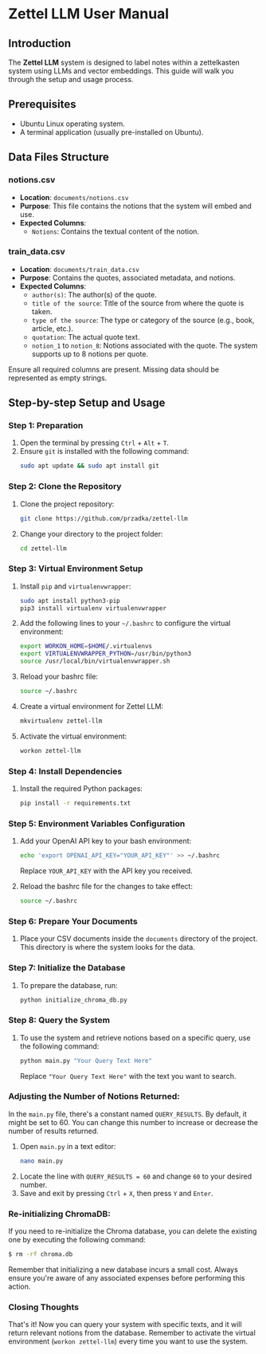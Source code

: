 # Zettel LLM User Manual

## Introduction
The **Zettel LLM** system is designed to label notes within a zettelkasten system using LLMs and vector embeddings. This guide will walk you through the setup and usage process. 


## Prerequisites
- Ubuntu Linux operating system.
- A terminal application (usually pre-installed on Ubuntu).

## Data Files Structure

### notions.csv

- **Location**: `documents/notions.csv`
- **Purpose**: This file contains the notions that the system will embed and use.
- **Expected Columns**:
  - `Notions`: Contains the textual content of the notion.

### train_data.csv

- **Location**: `documents/train_data.csv`
- **Purpose**: Contains the quotes, associated metadata, and notions.
- **Expected Columns**:
  - `author(s)`: The author(s) of the quote.
  - `title of the source`: Title of the source from where the quote is taken.
  - `type of the source`: The type or category of the source (e.g., book, article, etc.).
  - `quotation`: The actual quote text.
  - `notion_1` to `notion_8`: Notions associated with the quote. The system supports up to 8 notions per quote.

Ensure all required columns are present. Missing data should be represented as empty strings.

## Step-by-step Setup and Usage

### Step 1: Preparation

1. Open the terminal by pressing `Ctrl` + `Alt` + `T`.
2. Ensure `git` is installed with the following command:
   ```bash
   sudo apt update && sudo apt install git
   ```

### Step 2: Clone the Repository

1. Clone the project repository:
   ```bash
   git clone https://github.com/przadka/zettel-llm
   ```
2. Change your directory to the project folder:
   ```bash
   cd zettel-llm
   ```

### Step 3: Virtual Environment Setup

1. Install `pip` and `virtualenvwrapper`:
   ```bash
   sudo apt install python3-pip
   pip3 install virtualenv virtualenvwrapper
   ```
2. Add the following lines to your `~/.bashrc` to configure the virtual environment:
   ```bash
   export WORKON_HOME=$HOME/.virtualenvs
   export VIRTUALENVWRAPPER_PYTHON=/usr/bin/python3
   source /usr/local/bin/virtualenvwrapper.sh
   ```
3. Reload your bashrc file:
   ```bash
   source ~/.bashrc
   ```
4. Create a virtual environment for Zettel LLM:
   ```bash
   mkvirtualenv zettel-llm
   ```
5. Activate the virtual environment:
   ```bash
   workon zettel-llm
   ```

### Step 4: Install Dependencies

1. Install the required Python packages:
   ```bash
   pip install -r requirements.txt
   ```

### Step 5: Environment Variables Configuration

1. Add your OpenAI API key to your bash environment:
   ```bash
   echo 'export OPENAI_API_KEY="YOUR_API_KEY"' >> ~/.bashrc
   ```
   Replace `YOUR_API_KEY` with the API key you received.
   
2. Reload the bashrc file for the changes to take effect:
   ```bash
   source ~/.bashrc
   ```

### Step 6: Prepare Your Documents

1. Place your CSV documents inside the `documents` directory of the project. This directory is where the system looks for the data.

### Step 7: Initialize the Database

1. To prepare the database, run:
   ```bash
   python initialize_chroma_db.py
   ```

### Step 8: Query the System

1. To use the system and retrieve notions based on a specific query, use the following command:
   ```bash
   python main.py "Your Query Text Here"
   ```
   Replace `"Your Query Text Here"` with the text you want to search.

### Adjusting the Number of Notions Returned:

In the `main.py` file, there's a constant named `QUERY_RESULTS`. By default, it might be set to 60. You can change this number to increase or decrease the number of results returned.

1. Open `main.py` in a text editor:
   ```bash
   nano main.py
   ```
2. Locate the line with `QUERY_RESULTS = 60` and change `60` to your desired number.
3. Save and exit by pressing `Ctrl` + `X`, then press `Y` and `Enter`.

### Re-initializing ChromaDB:

If you need to re-initialize the Chroma database, you can delete the existing one by executing the following command:

```bash
$ rm -rf chroma.db
```

Remember that initializing a new database incurs a small cost. Always ensure you're aware of any associated expenses before performing this action.

### Closing Thoughts

That's it! Now you can query your system with specific texts, and it will return relevant notions from the database. Remember to activate the virtual environment (`workon zettel-llm`) every time you want to use the system.
